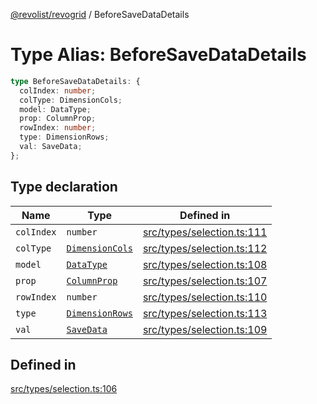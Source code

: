[@revolist/revogrid](README.md) / BeforeSaveDataDetails

# Type Alias: BeforeSaveDataDetails

```ts
type BeforeSaveDataDetails: {
  colIndex: number;
  colType: DimensionCols;
  model: DataType;
  prop: ColumnProp;
  rowIndex: number;
  type: DimensionRows;
  val: SaveData;
};
```

## Type declaration

| Name | Type | Defined in |
| ------ | ------ | ------ |
| `colIndex` | `number` | [src/types/selection.ts:111](https://github.com/revolist/revogrid/blob/aad859c5867a15f34f8919817adea85dcff4ee63/src/types/selection.ts#L111) |
| `colType` | [`DimensionCols`](TypeAlias.DimensionCols.md) | [src/types/selection.ts:112](https://github.com/revolist/revogrid/blob/aad859c5867a15f34f8919817adea85dcff4ee63/src/types/selection.ts#L112) |
| `model` | [`DataType`](TypeAlias.DataType.md) | [src/types/selection.ts:108](https://github.com/revolist/revogrid/blob/aad859c5867a15f34f8919817adea85dcff4ee63/src/types/selection.ts#L108) |
| `prop` | [`ColumnProp`](TypeAlias.ColumnProp.md) | [src/types/selection.ts:107](https://github.com/revolist/revogrid/blob/aad859c5867a15f34f8919817adea85dcff4ee63/src/types/selection.ts#L107) |
| `rowIndex` | `number` | [src/types/selection.ts:110](https://github.com/revolist/revogrid/blob/aad859c5867a15f34f8919817adea85dcff4ee63/src/types/selection.ts#L110) |
| `type` | [`DimensionRows`](TypeAlias.DimensionRows.md) | [src/types/selection.ts:113](https://github.com/revolist/revogrid/blob/aad859c5867a15f34f8919817adea85dcff4ee63/src/types/selection.ts#L113) |
| `val` | [`SaveData`](TypeAlias.SaveData.md) | [src/types/selection.ts:109](https://github.com/revolist/revogrid/blob/aad859c5867a15f34f8919817adea85dcff4ee63/src/types/selection.ts#L109) |

## Defined in

[src/types/selection.ts:106](https://github.com/revolist/revogrid/blob/aad859c5867a15f34f8919817adea85dcff4ee63/src/types/selection.ts#L106)
